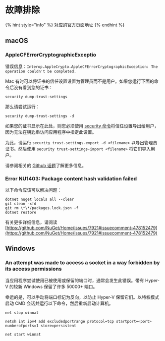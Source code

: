 # 故障排除

{% hint style="info" %}
对应的[官方页面地址](https://contributing.bitwarden.com/server/troubleshooting/)
{% endhint %}

## macOS

### AppleCFErrorCryptographicExceptio <a href="#applecferrorcryptographicexception" id="applecferrorcryptographicexception"></a>

错误信息：`Interop.AppleCrypto.AppleCFErrorCryptographicException: The operation couldn't be completed.`

Mac 有时可以将证书的信任设置设置为管理员而不是用户。如果您运行下面的命令后没有看到您的证书：

```
security dump-trust-settings
```

那么请尝试运行：

```
security dump-trust-settings -d
```

如果您的证书显示在此处，则您必须使用 [security 命令](https://ss64.com/osx/security.html)将信任设置导出给用户，因为无法在钥匙串访问应用程序中指定此设置。

为此，请运行 `security trust-settings-export -d <filename>` 以导出管理员证书。然后使用 `security trust-settings-import <filename>` 将它们导入用户。

请参阅相关的 [Github 话题](https://github.com/dotnet/runtime/issues/59703)了解更多信息。

### Error NU1403: Package content hash validation failed <a href="#error-nu1403-package-content-hash-validation-failed" id="error-nu1403-package-content-hash-validation-failed"></a>

以下命令应该可以解决问题：

```git
dotnet nuget locals all --clear  
git clean -xfd  
git rm \*\*/packages.lock.json -f  
dotnet restore
```

有关更多详细信息，请阅读 [https://github.com/NuGet/Home/issues/7921#issuecomment-478152479](https://github.com/NuGet/Home/issues/7921#issuecomment-478152479)

## Windows

### An attempt was made to access a socket in a way forbidden by its access permissions <a href="#an-attempt-was-made-to-access-a-socket-in-a-way-forbidden-by-its-access-permissions" id="an-attempt-was-made-to-access-a-socket-in-a-way-forbidden-by-its-access-permissions"></a>

当应用程序尝试使用已被使用或保留的端口时，通常会发生此错误。带有 Hyper-V 的较新 Windows 保留了许多 50000+ 端口。

幸运的是，可以手动将端口标记为反向，以防止 Hyper-V 保留它们。以特权模式启动 CMD 会话并运行以下命令，然后重新启动计算机。

```batch
net stop winnat

netsh int ipv4 add excludedportrange protocol=tcp startport=<port> numberofports=1 store=persistent

net start winnat
```

